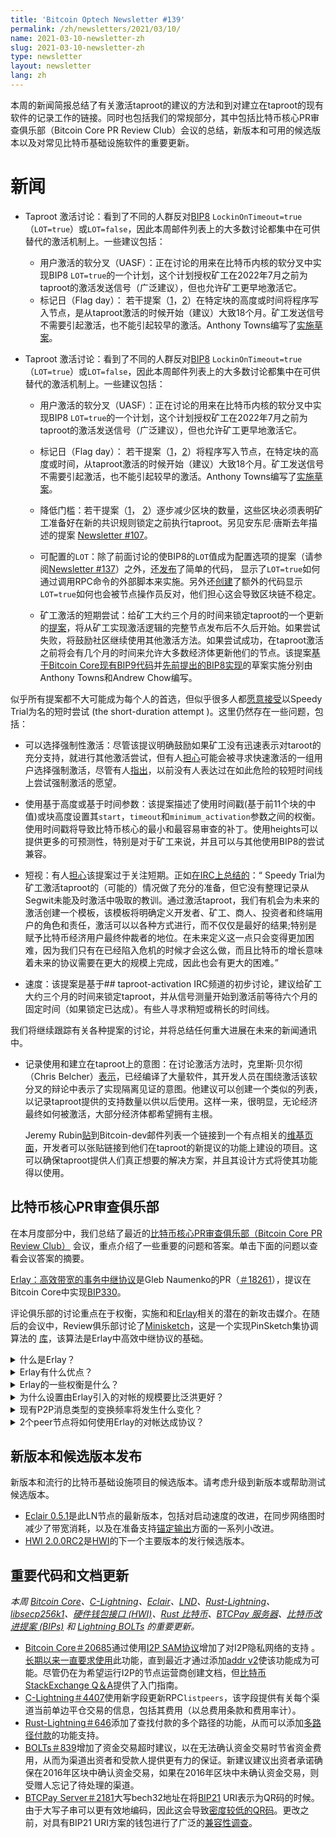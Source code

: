 ```yaml
---
title: 'Bitcoin Optech Newsletter #139'
permalink: /zh/newsletters/2021/03/10/
name: 2021-03-10-newsletter-zh 
slug: 2021-03-10-newsletter-zh 
type: newsletter
layout: newsletter
lang: zh
---
```




本周的新闻简报总结了有关激活taproot的建议的方法和到对建立在taproot的现有软件的记录工作的链接。同时也包括我们的常规部分，其中包括比特币核心PR审查俱乐部（Bitcoin Core PR Review Club）会议的总结，新版本和可用的候选版本以及对常见比特币基础设施软件的重要更新。

# 新闻

- Taproot 激活讨论：看到了不同的人群反对[BIP8](https://github.com/bitcoin/bips/blob/master/bip-0008.mediawiki) `LockinOnTimeout=true`（`LOT=true`）或`LOT=false`，因此本周邮件列表上的大多数讨论都集中在可供替代的激活机制上。一些建议包括：
  - 用户激活的软分叉（UASF）：正在讨论的用来在比特币内核的软分叉中实现BIP8 `LOT=true`的一个计划，这个计划授权矿工在2022年7月之前为taproot的激活发送信号（广泛建议），但也允许矿工更早地激活它。
  - 标记日（Flag day）： 若干提案（[1](https://lists.linuxfoundation.org/pipermail/bitcoin-dev/2021-February/018495.html)，[2](https://lists.linuxfoundation.org/pipermail/bitcoin-dev/2021-March/018538.html)）在特定块的高度或时间将程序写入节点，是从taproot激活的时候开始（建议）大致18个月。矿工发送信号不需要引起激活，也不能引起较早的激活。Anthony Towns编写了[实施草案](https://github.com/bitcoin/bitcoin/issues/21378)。

- Taproot 激活讨论：看到了不同的人群反对[BIP8](https://github.com/bitcoin/bips/blob/master/bip-0008.mediawiki) `LockinOnTimeout=true`（`LOT=true`）或`LOT=false`，因此本周邮件列表上的大多数讨论都集中在可供替代的激活机制上。一些建议包括：
  - 用户激活的软分叉（UASF）：正在讨论的用来在比特币内核的软分叉中实现BIP8 `LOT=true`的一个计划，这个计划授权矿工在2022年7月之前为taproot的激活发送信号（广泛建议），但也允许矿工更早地激活它。
  - 标记日（Flag day）： 若干提案（[1](https://lists.linuxfoundation.org/pipermail/bitcoin-dev/2021-February/018495.html)，[2](https://lists.linuxfoundation.org/pipermail/bitcoin-dev/2021-March/018538.html)）将程序写入节点，在特定块的高度或时间，从taproot激活的时候开始（建议）大致18个月。矿工发送信号不需要引起激活，也不能引起较早的激活。Anthony Towns编写了[实施草案](https://github.com/bitcoin/bitcoin/issues/21378)。

  - 降低门槛：若干提案（[1](https://lists.linuxfoundation.org/pipermail/bitcoin-dev/2021-February/018476.html)， [2](https://lists.linuxfoundation.org/pipermail/bitcoin-dev/2021-March/018587.html)）逐步减少区块的数量，这些区块必须表明矿工准备好在新的共识规则锁定之前执行taproot。另见安东尼·唐斯去年描述的提案 [Newsletter #107](https://bitcoinops.org/en/newsletters/2020/07/22/#mailing-list-thread)。
  - 可配置的`LOT`：除了前面讨论的使BIP8的`LOT`值成为配置选项的提案（请参阅[Newsletter #137](https://bitcoinops.org/en/newsletters/2021/02/24/#taproot-activation-discussion)）之外，还[发布](https://lists.linuxfoundation.org/pipermail/bitcoin-dev/2021-March/018514.html)了简单的代码， 显示了`LOT=true`如何通过调用RPC命令的外部脚本来实施。另外还[创建](https://lists.linuxfoundation.org/pipermail/bitcoin-dev/2021-March/018512.html)了额外的代码显示`LOT=true`如何也会被节点操作员反对，他们担心这会导致区块链不稳定。
  - 矿工激活的短期尝试：给矿工大约三个月的时间来锁定taproot的一个更新的[提案](https://lists.linuxfoundation.org/pipermail/bitcoin-dev/2021-March/018583.html)，将从矿工实现激活逻辑的完整节点发布后不久后开始。如果尝试失败，将鼓励社区继续使用其他激活方法。如果尝试成功，在taproot激活之前将会有几个月的时间来允许大多数经济体更新他们的节点。该提案[基于Bitcoin Core现有BIP9代码](https://github.com/bitcoin/bitcoin/issues/21377)并[先前提出的BIP8实现](https://github.com/bitcoin/bitcoin/issues/21392)的草案实施分别由Anthony Towns和Andrew Chow编写。



似乎所有提案都不大可能成为每个人的首选，但似乎很多人都[愿意接受](https://gist.github.com/michaelfolkson/92899f27f1ab30aa2ebee82314f8fe7f)以Speedy Trial为名的短时尝试 (the short-duration attempt )。这里仍然存在一些问题，包括：

- 可以选择强制性激活：尽管该提议明确鼓励如果矿工没有迅速表示对taroot的充分支持，就进行其他激活尝试，但有人[担心](https://lists.linuxfoundation.org/pipermail/bitcoin-dev/2021-March/018596.html)可能会被寻求快速激活的一组用户选择强制激活，尽管有人[指出](http://gnusha.org/taproot-activation/2021-03-06.log)，以前没有人表达过在如此危险的较短时间线上尝试强制激活的愿望。
- 使用基于高度或基于时间参数：该提案描述了使用时间戳(基于前11个块的中值)或块高度设置其`start`，`timeout`和`minimum_activation`参数之间的权衡。使用时间戳将导致比特币核心的最小和最容易审查的补丁。使用heights可以提供更多的可预测性，特别是对于矿工来说，并且可以与其他使用BIP8的尝试兼容。

- 短视：有人[担心](https://twitter.com/rusty_twit/status/1368325392591822848)该提案过于关注短期。正如[在IRC上总结的](http://gnusha.org/taproot-activation/2021-03-08.log)：“ Speedy Trial为矿工激活taproot的（可能的）情况做了充分的准备，但它没有整理记录从Segwit未能及时激活中吸取的教训。通过激活taproot，我们有机会为未来的激活创建一个模板，该模板将明确定义开发者、矿工、商人、投资者和终端用户的角色和责任，激活可以以各种方式进行，而不仅仅是最好的结果;特别是赋予比特币经济用户最终仲裁者的地位。在未来定义这一点只会变得更加困难，因为我们只有在已经陷入危机的时候才会这么做，而且比特币的增长意味着未来的协议需要在更大的规模上完成，因此也会有更大的困难。”
- 速度：该提案是基于## taproot-activation IRC频道的初步讨论，建议给矿工大约三个月的时间来锁定taproot，并从信号测量开始到激活前等待六个月的固定时间（如果锁定已达成）。有些人寻求稍短或稍长的时间线。

我们将继续跟踪有关各种提案的讨论，并将总结任何重大进展在未来的新闻通讯中。

- 记录使用和建立在taproot上的意图：在讨论激活方法时，克里斯·贝尔彻（Chris Belcher）[表示](https://lists.linuxfoundation.org/pipermail/bitcoin-dev/2021-March/018538.html)，已经编译了大量软件，其开发人员在围绕激活该软分叉的辩论中表示了实现隔离见证的意图。他建议可以创建一个类似的列表，以记录taproot提供的支持数量以供以后使用。这样一来，很明显，无论经济最终如何被激活，大部分经济体都希望拥有主根。

  Jeremy Rubin[贴](https://lists.linuxfoundation.org/pipermail/bitcoin-dev/2021-March/018604.html)到Bitcoin-dev邮件列表一个链接到一个有点相关的[维基页面](https://en.bitcoin.it/wiki/Taproot_Uses)，开发者可以张贴链接到他们在taproot的新提议的功能上建设的项目。这可以确保taproot提供人们真正想要的解决方案，并且其设计方式将使其功能得以使用。



## 比特币核心PR审查俱乐部

在本月度部分中，我们总结了最近的[比特币核心PR审查俱乐部（Bitcoin Core PR Review Club）](https://bitcoincore.reviews/) 会议，重点介绍了一些重要的问题和答案。单击下面的问题以查看会议答案的摘要。

[Erlay：高效带宽的事务中继协议](https://bitcoincore.reviews/18261)是Gleb Naumenko的PR（[＃18261](https://github.com/bitcoin/bitcoin/issues/18261)），提议在Bitcoin Core中实现[BIP330](https://github.com/bitcoin/bips/blob/master/bip-0330.mediawiki)。

评论俱乐部的讨论重点在于权衡，实施和和[Erlay](https://bitcoinops.org/en/topics/erlay/)相关的潜在的新攻击媒介。在随后的会议中，Review俱乐部讨论了[Minisketch](https://bitcoinops.org/en/topics/minisketch/)，这是一个实现PinSketch集协调算法的 [库](https://github.com/sipa/minisketch)，该算法是Erlay中高效中继协议的基础。

<details class="details-1">
<summary>什么是Erlay？</summary>
一种新的交易中继方法，该方法基于洪泛和集合对帐的组合（当前事务中继仅是洪泛），以提高带宽效率，可伸缩性和网络安全性。该想法在2019年的论文<a href="(https://arxiv.org/abs/1905.10518)">《比特币的带宽高效交易中继》</a>中提出，并在<a href="https://github.com/bitcoin/bips/blob/master/bip-0330.mediawiki">BIP330</a>中进行了指定 。  
</details>

<details>
<summary>Erlay有什么优点？</summary>
<a href="https://bitcoincore.reviews/18261#l-94">交易中继使用的带宽较低</a>，大约包括操作节点所需带宽的一半，以及<a href="https://bitcoincore.reviews/18261#l-97">peer节点连接的可伸缩性</a>，从而使网络对分区攻击更健壮，而<a href="https://bitcoincore.reviews/18261#l-99">单个节点对Eclipse攻击的抵抗力更强</a>。  
</details>

<details>
<summary>Erlay的一些权衡是什么？</summary>
交易传播延迟稍有增加。据估计，Erlay将在所有节点之间中继未确认事务的时间从3.15s增加到5.75s，仅占整个事务处理时间约10分钟的一小部分。另一个权衡是额外的代码和计算复杂性。 
</details>

<details>
<summary>为什么设置由Erlay引入的对帐的规模要比泛洪更好？</summary>
通过泛洪传播交易（每个节点向每个peer节点宣布它收到的每个事务）具有较差的带宽效率和较高的冗余性。随着网络连接的增加，这种情况会变得越来越明显，这对于网络的增长和安全性来说是不可以接受的。Erlay通过减少效率低下的泛洪发送的事务数据并将其替换为更有效的集合对帐来提高可拓展性。  
</details>
<details>
<summary>现有P2P消息类型的变换频率将发生什么变化？</summary>
使用Erlay，inv消息发送的频率将降低。getdata并且tx 消息频率将保持不变。 
</details>

<details>
<summary>2个peer节点将如何使用Erlay的对帐达成协议？</summary>
通过sendrecon在版本Verack握手期间交换的新对等消息。 
</details>


## 新版本和候选版本发布

新版本和流行的比特币基础设施项目的候选版本。请考虑升级到新版本或帮助测试候选版本。

- [Eclair 0.5.1](https://github.com/ACINQ/eclair/releases/tag/v0.5.1)是此LN节点的最新版本，包括对启动速度的改进，在同步网络图时减少了带宽消耗，以及在准备支持[锚定输出](https://bitcoinops.org/en/topics/anchor-outputs/)方面的一系列小改进。
- [HWI 2.0.0RC2](https://github.com/bitcoin-core/HWI/releases/tag/2.0.0-rc.2)是[HWI](https://github.com/bitcoin-core/HWI/releases/tag/2.0.0-rc.2)的下一个主要版本的发行候选版本。

## 重要代码和文档更新

*本周 [Bitcoin Core](https://github.com/bitcoin/bitcoin)、[C-Lightning](https://github.com/ElementsProject/lightning)、[Eclair](https://github.com/ACINQ/eclair)、[LND](https://github.com/lightningnetwork/lnd/)、[Rust-Lightning](https://github.com/rust-bitcoin/rust-lightning)、[libsecp256k1](https://github.com/bitcoin-core/secp256k1)、[硬件钱包接口 (HWI)](https://github.com/bitcoin-core/HWI)、[Rust 比特币](https://github.com/rust-bitcoin/rust-bitcoin)、[BTCPay 服务器](https://github.com/btcpayserver/btcpayserver/)、[比特币改进提案 (BIPs)](https://github.com/bitcoin/bips/) 和 [Lightning BOLTs](https://github.com/lightningnetwork/lightning-rfc/) 的重要更新。*

- [Bitcoin Core＃20685](https://github.com/bitcoin/bitcoin/issues/20685)通过使用[I2P SAM协议](https://geti2p.net/en/docs/api/samv3)增加了对I2P隐私网络的支持 。[长期以来一直要求使用](https://github.com/bitcoin/bitcoin/issues/2091)此功能，直到最近才通过添加[addr v2](https://bitcoinops.org/en/topics/addr-v2/)使该功能成为可能。尽管仍在为希望运行I2P的节点运营商创建文档，但[比特币StackExchange Q＆A](https://bitcoin.stackexchange.com/questions/103402/how-can-i-use-bitcoin-core-with-the-anonymous-network-protocol-i2p)提供了入门指南。
- [C-Lightning＃4407](https://github.com/ElementsProject/lightning/issues/4407)使用新字段更新RPC`listpeers`，该字段提供有关每个渠道当前单边平仓交易的信息，包括其费用（以总费用条款和费用率计）。
- [Rust-Lightning＃646](https://github.com/rust-bitcoin/rust-lightning/issues/646)添加了查找付款的多个路径的功能，从而可以添加[多路径付款](https://bitcoinops.org/en/topics/multipath-payments/)的功能支持。
- [BOLTs＃839](https://github.com/lightningnetwork/lightning-rfc/issues/839)增加了资金交易超时建议，以在无法确认资金交易时节省资金费用，从而为渠道出资者和受款人提供更有力的保证。新建议建议出资者承诺确保在2016年区块中确认资金交易，如果在2016年区块中未确认资金交易，则受赠人忘记了待处理的渠道。
- [BTCPay Server＃2181](https://github.com/btcpayserver/btcpayserver/issues/2181)大写bech32地址在将[BIP21](https://github.com/bitcoin/bips/blob/master/bip-0021.mediawiki) URI表示为QR码的时候。 由于大写子串可以更有效地编码，因此这会导致[密度较低的QR码](https://bitcoinops.org/en/bech32-sending-support/#creating-more-efficient-qr-codes-with-bech32-addresses)。更改之前，对具有BIP21 URI方案的钱包进行了广泛的[兼容性调查](https://github.com/btcpayserver/btcpayserver/issues/2110)。







